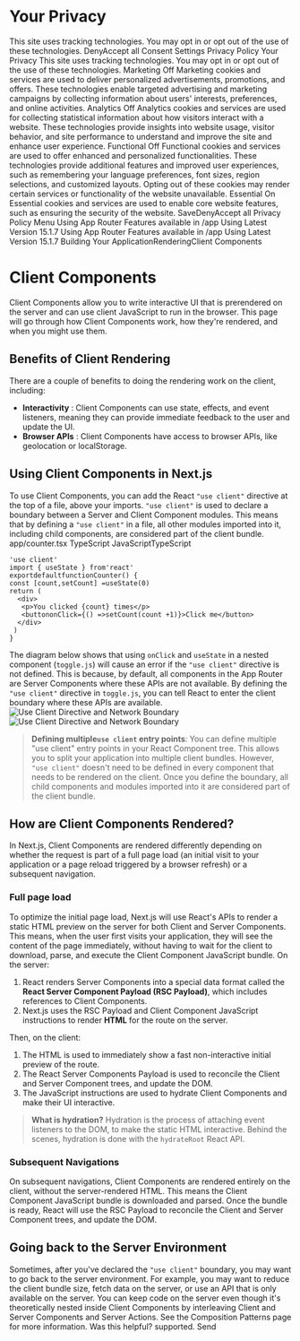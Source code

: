 # Your Privacy
This site uses tracking technologies. You may opt in or opt out of the use of these technologies.
DenyAccept all
Consent Settings
Privacy Policy
Your Privacy
This site uses tracking technologies. You may opt in or opt out of the use of these technologies.
Marketing
Off
Marketing cookies and services are used to deliver personalized advertisements, promotions, and offers. These technologies enable targeted advertising and marketing campaigns by collecting information about users' interests, preferences, and online activities. 
Analytics
Off
Analytics cookies and services are used for collecting statistical information about how visitors interact with a website. These technologies provide insights into website usage, visitor behavior, and site performance to understand and improve the site and enhance user experience.
Functional
Off
Functional cookies and services are used to offer enhanced and personalized functionalities. These technologies provide additional features and improved user experiences, such as remembering your language preferences, font sizes, region selections, and customized layouts. Opting out of these cookies may render certain services or functionality of the website unavailable.
Essential
On
Essential cookies and services are used to enable core website features, such as ensuring the security of the website. 
SaveDenyAccept all
Privacy Policy
Menu
Using App Router
Features available in /app
Using Latest Version
15.1.7
Using App Router
Features available in /app
Using Latest Version
15.1.7
Building Your ApplicationRenderingClient Components
# Client Components
Client Components allow you to write interactive UI that is prerendered on the server and can use client JavaScript to run in the browser.
This page will go through how Client Components work, how they're rendered, and when you might use them.
## Benefits of Client Rendering
There are a couple of benefits to doing the rendering work on the client, including:
  * **Interactivity** : Client Components can use state, effects, and event listeners, meaning they can provide immediate feedback to the user and update the UI.
  * **Browser APIs** : Client Components have access to browser APIs, like geolocation or localStorage.


## Using Client Components in Next.js
To use Client Components, you can add the React `"use client"` directive at the top of a file, above your imports.
`"use client"` is used to declare a boundary between a Server and Client Component modules. This means that by defining a `"use client"` in a file, all other modules imported into it, including child components, are considered part of the client bundle.
app/counter.tsx
TypeScript
JavaScriptTypeScript
```
'use client'
import { useState } from'react'
exportdefaultfunctionCounter() {
const [count,setCount] =useState(0)
return (
  <div>
   <p>You clicked {count} times</p>
   <buttononClick={() =>setCount(count +1)}>Click me</button>
  </div>
 )
}
```

The diagram below shows that using `onClick` and `useState` in a nested component (`toggle.js`) will cause an error if the `"use client"` directive is not defined. This is because, by default, all components in the App Router are Server Components where these APIs are not available. By defining the `"use client"` directive in `toggle.js`, you can tell React to enter the client boundary where these APIs are available.
![Use Client Directive and Network Boundary](https://nextjs.org/_next/image?url=%2Fdocs%2Flight%2Fuse-client-directive.png&w=3840&q=75)![Use Client Directive and Network Boundary](https://nextjs.org/_next/image?url=%2Fdocs%2Fdark%2Fuse-client-directive.png&w=3840&q=75)
> **Defining multiple`use client` entry points**:
> You can define multiple "use client" entry points in your React Component tree. This allows you to split your application into multiple client bundles.
> However, `"use client"` doesn't need to be defined in every component that needs to be rendered on the client. Once you define the boundary, all child components and modules imported into it are considered part of the client bundle.
## How are Client Components Rendered?
In Next.js, Client Components are rendered differently depending on whether the request is part of a full page load (an initial visit to your application or a page reload triggered by a browser refresh) or a subsequent navigation.
### Full page load
To optimize the initial page load, Next.js will use React's APIs to render a static HTML preview on the server for both Client and Server Components. This means, when the user first visits your application, they will see the content of the page immediately, without having to wait for the client to download, parse, and execute the Client Component JavaScript bundle.
On the server:
  1. React renders Server Components into a special data format called the **React Server Component Payload (RSC Payload)**, which includes references to Client Components.
  2. Next.js uses the RSC Payload and Client Component JavaScript instructions to render **HTML** for the route on the server.


Then, on the client:
  1. The HTML is used to immediately show a fast non-interactive initial preview of the route.
  2. The React Server Components Payload is used to reconcile the Client and Server Component trees, and update the DOM.
  3. The JavaScript instructions are used to hydrate Client Components and make their UI interactive.


> **What is hydration?**
> Hydration is the process of attaching event listeners to the DOM, to make the static HTML interactive. Behind the scenes, hydration is done with the `hydrateRoot` React API.
### Subsequent Navigations
On subsequent navigations, Client Components are rendered entirely on the client, without the server-rendered HTML.
This means the Client Component JavaScript bundle is downloaded and parsed. Once the bundle is ready, React will use the RSC Payload to reconcile the Client and Server Component trees, and update the DOM.
## Going back to the Server Environment
Sometimes, after you've declared the `"use client"` boundary, you may want to go back to the server environment. For example, you may want to reduce the client bundle size, fetch data on the server, or use an API that is only available on the server.
You can keep code on the server even though it's theoretically nested inside Client Components by interleaving Client and Server Components and Server Actions. See the Composition Patterns page for more information.
Was this helpful?
supported.
Send
